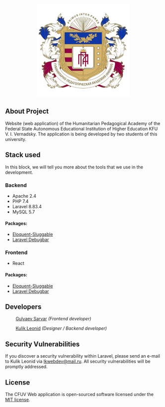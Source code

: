 <p align="center"><img height="300" src="public/images/cfuv-logo.jpg" alt=""></p>

## About Project

Website (web application) of the Humanitarian Pedagogical Academy of the Federal State Autonomous Educational Institution of Higher Education KFU V. I. Vernadsky. The application is being developed by two students of this university.

## Stack used

In this block, we will tell you more about the tools that we use in the development.

### Backend

- Apache 2.4
- PHP 7.4
- Laravel 8.83.4
- MySQL 5.7

#### Packages:

- [Eloquent-Sluggable](https://github.com/cviebrock/eloquent-sluggable)
- [Laravel Debugbar](https://github.com/barryvdh/laravel-debugbar)

### Frontend

- React

#### Packages:

- [Eloquent-Sluggable](https://github.com/cviebrock/eloquent-sluggable)
- [Laravel Debugbar](https://github.com/barryvdh/laravel-debugbar)

## Developers

<p>
    <img hspace="15" align="middle" width="200" height="auto" src="https://sun9-35.userapi.com/impf/FRBLxUiRLRk1wO1ADgZLagfDk4BvKajOS-K8-g/KwIYS0ItLQo.jpg?size=900x1600&quality=95&sign=fd839de49fc0ebdd9c4cf915c4582ee2&type=album" alt="">
    <span>
        <a href="https://vk.com/gulyaevsm">Gulyaev Sarvar</a>
        <span><i>(Frontend developer)</i></span>
    </span>
</p>
<p>
    <img hspace="15" align="middle" width="200" height=auto" src="https://sun9-18.userapi.com/impf/WSRVRtNNH6A-2p14oBsTPP8_I14eW8NPaM6UDQ/V9TAgs9hiYw.jpg?size=1200x800&quality=95&sign=07bf0dc15a1c8dce69a8ebd4e3061b73&type=album" alt="">
    <span>
        <a href="https://vk.com/lk.coop">Kulik Leonid</a>
        <span><i>(Designer / Backend developer)</i></span>
    </span>
</p>

## Security Vulnerabilities

If you discover a security vulnerability within Laravel, please send an e-mail to Kulik Leonid via [lkwebdev@mail.ru](mailto:lkwebdev@mail.ru). All security vulnerabilities will be promptly addressed.

## License

The CFUV Web application is open-sourced software licensed under the [MIT license](https://opensource.org/licenses/MIT).
